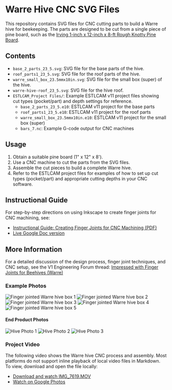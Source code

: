# Warre Hive CNC SVG Files

This repository contains SVG files for CNC cutting parts to build a Warre hive for beekeeping. The parts are designed to be cut from a single piece of pine board, such as the [Irving 1-inch x 12-inch x 8-ft Rough Knotty Pine Board](https://www.homedepot.ca/product/irving-1-inch-x-12-inch-x-8-ft-rough-knotty-pine-board/1000113397).

## Contents

- `base_2_parts_23_5.svg`: SVG file for the base parts of the hive.
- `roof_parts1_23_5.svg`: SVG file for the roof parts of the hive.
- `warre_small_box_23.5mmx10in.svg`: SVG file for the small box (super) of the hive.
- `warre-hive-roof_23_5.svg`: SVG file for the hive roof.
- `ESTLCAM_Project Files/`: Example ESTLCAM v11 project files showing cut types (pocket/part) and depth settings for reference.
    - `base_2_parts_23_5.e10`: ESTLCAM v11 project for the base parts
    - `roof_parts1_23_5.e10`: ESTLCAM v11 project for the roof parts
    - `warre_small_box_23.5mmx10in.e10`: ESTLCAM v11 project for the small box (super)
    - `bars_7.nc`: Example G-code output for CNC machines

## Usage

1. Obtain a suitable pine board (1" x 12" x 8').
2. Use a CNC machine to cut the parts from the SVG files.
3. Assemble the cut pieces to build a complete Warre hive.
4. Refer to the ESTLCAM project files for examples of how to set up cut types (pocket/part) and appropriate cutting depths in your CNC software.

## Instructional Guide

For step-by-step directions on using Inkscape to create finger joints for CNC machining, see:
- [Instructional Guide: Creating Finger Joints for CNC Machining (PDF)](Documentation/Instructional%20Guide_%20Creating%20Finger%20Joints%20for%20CNC%20Machining.pdf)
- [Live Google Doc version](https://docs.google.com/document/d/1Y7qX6CegrHWxjC8ED7IoqVyE1ZTBiIDg-i6wG8RLdCI)

## More Information

For a detailed discussion of the design process, finger joint techniques, and CNC setup, see the V1 Engineering Forum thread: [Impressed with Finger Joints for Beehives (Warre)](https://forum.v1e.com/t/impressed-with-finger-joints-for-beehives-warre/47693/1)

### Example Photos

![Finger jointed Warre hive box 1](images/443d2574844f79d23d0aaaeaeca64a9b41243d25.jpeg)
![Finger jointed Warre hive box 2](images/24f319c8b937f94452d67235b093487e5ff4e25d.jpeg)
![Finger jointed Warre hive box 3](images/110926e7bd35cbe7a05c371a121e99d418c8c284.jpeg)
![Finger jointed Warre hive box 4](images/ad8b23d9b4bb8a5cd9c794063e8a4e28c2e67e44.jpeg)
![Finger jointed Warre hive box 5](images/e92610142900fcddc8800f9d62076b4aa5bbf4a3.jpeg)

#### End Product Photos

![Hive Photo 1](images/IMG_7616.jpg)
![Hive Photo 2](images/IMG_7617.jpg)
![Hive Photo 3](images/IMG_7618.jpg)

### Project Video

The following video shows the Warre hive CNC process and assembly. Most platforms do not support inline playback of local video files in Markdown. To view, download and open the file locally:

- [Download and watch IMG_7619.MOV](images/IMG_7619.MOV)
- [Watch on Google Photos](https://photos.app.goo.gl/gFv2ZMfHhT52Lzts6) 